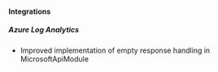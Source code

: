 
#### Integrations
##### Azure Log Analytics
- Improved implementation of empty response handling in MicrosoftApiModule 
